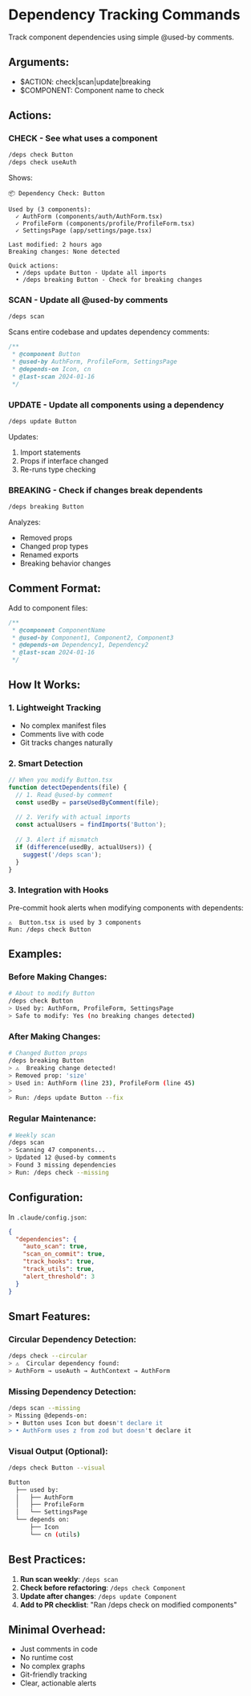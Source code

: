 # Dependency Tracking Commands

Track component dependencies using simple @used-by comments.

## Arguments:
- $ACTION: check|scan|update|breaking
- $COMPONENT: Component name to check

## Actions:

### CHECK - See what uses a component
```bash
/deps check Button
/deps check useAuth
```

Shows:
```
📦 Dependency Check: Button

Used by (3 components):
  ✓ AuthForm (components/auth/AuthForm.tsx)
  ✓ ProfileForm (components/profile/ProfileForm.tsx) 
  ✓ SettingsPage (app/settings/page.tsx)

Last modified: 2 hours ago
Breaking changes: None detected

Quick actions:
  • /deps update Button - Update all imports
  • /deps breaking Button - Check for breaking changes
```

### SCAN - Update all @used-by comments
```bash
/deps scan
```

Scans entire codebase and updates dependency comments:
```typescript
/**
 * @component Button
 * @used-by AuthForm, ProfileForm, SettingsPage
 * @depends-on Icon, cn
 * @last-scan 2024-01-16
 */
```

### UPDATE - Update all components using a dependency
```bash
/deps update Button
```

Updates:
1. Import statements
2. Props if interface changed
3. Re-runs type checking

### BREAKING - Check if changes break dependents
```bash
/deps breaking Button
```

Analyzes:
- Removed props
- Changed prop types  
- Renamed exports
- Breaking behavior changes

## Comment Format:

Add to component files:
```typescript
/**
 * @component ComponentName
 * @used-by Component1, Component2, Component3
 * @depends-on Dependency1, Dependency2
 * @last-scan 2024-01-16
 */
```

## How It Works:

### 1. Lightweight Tracking
- No complex manifest files
- Comments live with code
- Git tracks changes naturally

### 2. Smart Detection
```typescript
// When you modify Button.tsx
function detectDependents(file) {
  // 1. Read @used-by comment
  const usedBy = parseUsedByComment(file);
  
  // 2. Verify with actual imports
  const actualUsers = findImports('Button');
  
  // 3. Alert if mismatch
  if (difference(usedBy, actualUsers)) {
    suggest('/deps scan');
  }
}
```

### 3. Integration with Hooks
Pre-commit hook alerts when modifying components with dependents:
```
⚠️  Button.tsx is used by 3 components
Run: /deps check Button
```

## Examples:

### Before Making Changes:
```bash
# About to modify Button
/deps check Button
> Used by: AuthForm, ProfileForm, SettingsPage
> Safe to modify: Yes (no breaking changes detected)
```

### After Making Changes:
```bash
# Changed Button props
/deps breaking Button
> ⚠️  Breaking change detected!
> Removed prop: 'size'
> Used in: AuthForm (line 23), ProfileForm (line 45)
> 
> Run: /deps update Button --fix
```

### Regular Maintenance:
```bash
# Weekly scan
/deps scan
> Scanning 47 components...
> Updated 12 @used-by comments
> Found 3 missing dependencies
> Run: /deps check --missing
```

## Configuration:

In `.claude/config.json`:
```json
{
  "dependencies": {
    "auto_scan": true,
    "scan_on_commit": true,
    "track_hooks": true,
    "track_utils": true,
    "alert_threshold": 3
  }
}
```

## Smart Features:

### Circular Dependency Detection:
```bash
/deps check --circular
> ⚠️  Circular dependency found:
> AuthForm → useAuth → AuthContext → AuthForm
```

### Missing Dependency Detection:
```bash
/deps scan --missing
> Missing @depends-on:
> • Button uses Icon but doesn't declare it
> • AuthForm uses z from zod but doesn't declare it
```

### Visual Output (Optional):
```bash
/deps check Button --visual

Button
  ├── used by:
  │   ├── AuthForm
  │   ├── ProfileForm  
  │   └── SettingsPage
  └── depends on:
      ├── Icon
      └── cn (utils)
```

## Best Practices:

1. **Run scan weekly**: `/deps scan`
2. **Check before refactoring**: `/deps check Component`
3. **Update after changes**: `/deps update Component`
4. **Add to PR checklist**: "Ran /deps check on modified components"

## Minimal Overhead:

- Just comments in code
- No runtime cost
- No complex graphs
- Git-friendly tracking
- Clear, actionable alerts
